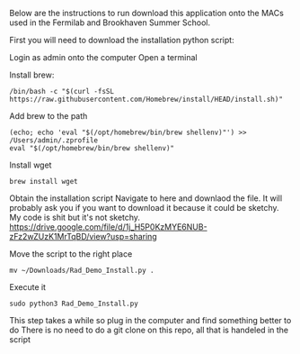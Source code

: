 Below are the instructions to run download this application onto the MACs used in the Fermilab and Brookhaven Summer School.

First you will need to download the installation python script:

Login as admin onto the computer
Open a terminal

Install brew:
```
/bin/bash -c "$(curl -fsSL https://raw.githubusercontent.com/Homebrew/install/HEAD/install.sh)"
```

Add brew to the path
```
(echo; echo 'eval "$(/opt/homebrew/bin/brew shellenv)"') >> /Users/admin/.zprofile
eval "$(/opt/homebrew/bin/brew shellenv)"
```

Install wget
```
brew install wget
```

Obtain the installation script
Navigate to here and downlaod the file. It will probably ask you if you want to download it because it could be sketchy. My code is shit but it's not sketchy.
https://drive.google.com/file/d/1j_H5P0KzMYE6NUB-zFz2wZUzK1MrTqBD/view?usp=sharing

Move the script to the right place
```
mv ~/Downloads/Rad_Demo_Install.py .
```

Execute it
```
sudo python3 Rad_Demo_Install.py
```
This step takes a while so plug in the computer and find something better to do
There is no need to do a git clone on this repo, all that is handeled in the script
